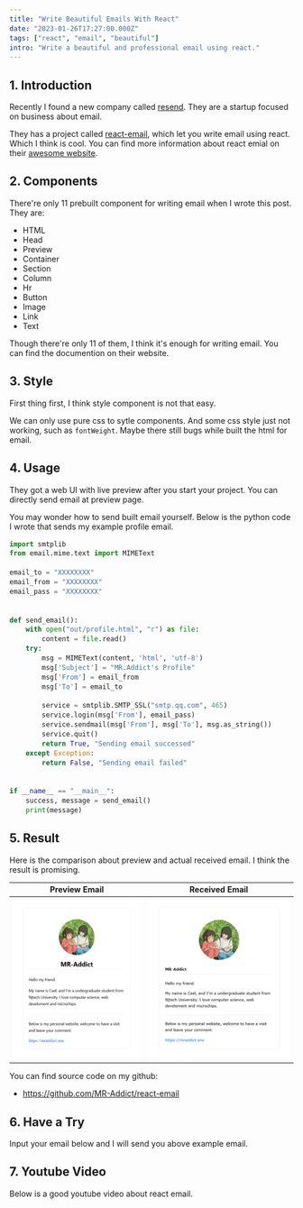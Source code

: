 ```yaml
---
title: "Write Beautiful Emails With React"
date: "2023-01-26T17:27:00.000Z"
tags: ["react", "email", "beautiful"]
intro: "Write a beautiful and professional email using react."
---
```


## 1. Introduction

Recently I found a new company called [resend](https://resend.com/). They are a startup focused on business about email.

They has a project called [react-email](https://react.email/), which let you write email using react. Which I think is cool. You can find more information about react emial on their [awesome website](https://react.email/).

## 2. Components

There're only 11 prebuilt component for writing email when I wrote this post. They are:

- HTML
- Head
- Preview
- Container
- Section
- Column
- Hr
- Button
- Image
- Link
- Text

Though there're only 11 of them, I think it's enough for writing email. You can find the documention on their website.

## 3. Style

First thing first, I think style component is not that easy.

We can only use pure css to sytle components. And some css style just not working, such as `fontWeight`. Maybe there still bugs while built the html for email.

## 4. Usage

They got a web UI with live preview after you start your project. You can directly send email at preview page.

You may wonder how to send built email yourself. Below is the python code I wrote that sends my example profile email.

```python:sendEmail.py
import smtplib
from email.mime.text import MIMEText

email_to = "XXXXXXXX"
email_from = "XXXXXXXX"
email_pass = "XXXXXXXX"


def send_email():
    with open("out/profile.html", "r") as file:
        content = file.read()
    try:
        msg = MIMEText(content, 'html', 'utf-8')
        msg['Subject'] = "MR.Addict's Profile"
        msg['From'] = email_from
        msg['To'] = email_to

        service = smtplib.SMTP_SSL("smtp.qq.com", 465)
        service.login(msg['From'], email_pass)
        service.sendmail(msg['From'], msg['To'], msg.as_string())
        service.quit()
        return True, "Sending email successed"
    except Exception:
        return False, "Sending email failed"


if __name__ == "__main__":
    success, message = send_email()
    print(message)
```

## 5. Result

Here is the comparison about preview and actual received email. I think the result is promising.

|                                  Preview Email                                   |                                 Received Email                                 |
| :------------------------------------------------------------------------------: | :----------------------------------------------------------------------------: |
| ![Preview](https://github.com/MR-Addict/react-email/raw/main/images/preview.png) | ![Actual](https://github.com/MR-Addict/react-email/raw/main/images/actual.png) |

You can find source code on my github:

- https://github.com/MR-Addict/react-email

## 6. Have a Try

Input your email below and I will send you above example email.

<SendProfileEmail />

## 7. Youtube Video

Below is a good youtube video about react email.

<Youtube id="MdO1AKVTkLI" />
